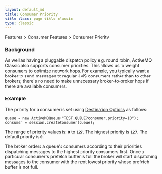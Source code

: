 ```yaml
---
layout: default_md
title: Consumer Priority 
title-class: page-title-classic
type: classic
---
```


[Features](features) > [Consumer Features](consumer-features) > [Consumer Priority](consumer-priority)


### Background

As well as having a pluggable dispatch policy e.g. round robin, ActiveMQ Classic also supports consumer priorities. This allows us to weight consumers to optimize network hops. For example, you typically want a broker to send messages to regular JMS consumers rather than to other brokers; there's no need to make unnecessary broker-to-broker hops if there are available consumers.

### Example

The priority for a consumer is set using [Destination Options](destination-options) as follows:
```
queue = new ActiveMQQueue("TEST.QUEUE?consumer.priority=10");
consumer = session.createConsumer(queue);
```
The range of priority values is: **`0`** to **`127`**. The highest priority is **`127`**. The default priority is **`0`**.

The broker orders a queue's consumers according to their priorities, dispatching messages to the highest priority consumers first. Once a particular consumer's prefetch buffer is full the broker will start dispatching messages to the consumer with the next lowest priority whose prefetch buffer is not full.

